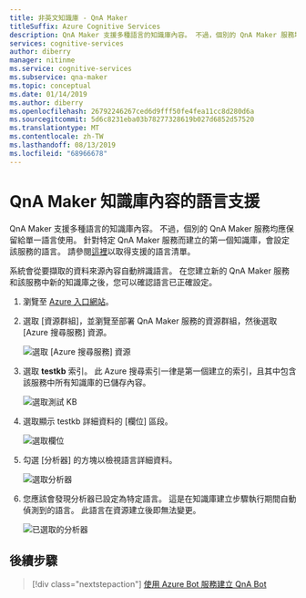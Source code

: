 ```yaml
---
title: 非英文知識庫 - QnA Maker
titleSuffix: Azure Cognitive Services
description: QnA Maker 支援多種語言的知識庫內容。 不過，個別的 QnA Maker 服務均應保留給單一語言使用。 針對特定 QnA Maker 服務而建立的第一個知識庫，會設定該服務的語言。
services: cognitive-services
author: diberry
manager: nitinme
ms.service: cognitive-services
ms.subservice: qna-maker
ms.topic: conceptual
ms.date: 01/14/2019
ms.author: diberry
ms.openlocfilehash: 26792246267ced6d9fff50fe4fea11cc8d280d6a
ms.sourcegitcommit: 5d6c8231eba03b78277328619b027d6852d57520
ms.translationtype: MT
ms.contentlocale: zh-TW
ms.lasthandoff: 08/13/2019
ms.locfileid: "68966678"
---
```

# <a name="language-support-of-knowledge-base-content-for-qna-maker"></a>QnA Maker 知識庫內容的語言支援
QnA Maker 支援多種語言的知識庫內容。 不過，個別的 QnA Maker 服務均應保留給單一語言使用。 針對特定 QnA Maker 服務而建立的第一個知識庫，會設定該服務的語言。 請參閱[這裡](../Overview/languages-supported.md)以取得支援的語言清單。

系統會從要擷取的資料來源內容自動辨識語言。 在您建立新的 QnA Maker 服務和該服務中新的知識庫之後，您可以確認語言已正確設定。

1. 瀏覽至 [Azure 入口網站](https://portal.azure.com/)。

2. 選取 [資源群組]，並瀏覽至部署 QnA Maker 服務的資源群組，然後選取 [Azure 搜尋服務] 資源。

    ![選取 [Azure 搜尋服務] 資源](../media/qnamaker-how-to-language-kb/select-azsearch.png)

3. 選取 **testkb** 索引。 此 Azure 搜尋索引一律是第一個建立的索引，且其中包含該服務中所有知識庫的已儲存內容。 

    ![選取測試 KB](../media/qnamaker-how-to-language-kb/select-testkb.png)

4. 選取顯示 testkb 詳細資料的 [欄位] 區段。

    ![選取欄位](../media/qnamaker-how-to-language-kb/selectfields.png)

5. 勾選 [分析器] 的方塊以檢視語言詳細資料。

    ![選取分析器](../media/qnamaker-how-to-language-kb/select-analyzer.png)

6. 您應該會發現分析器已設定為特定語言。 這是在知識庫建立步驟執行期間自動偵測到的語言。 此語言在資源建立後即無法變更。

    ![已選取的分析器](../media/qnamaker-how-to-language-kb/selected-analyzer.png)

## <a name="next-steps"></a>後續步驟

> [!div class="nextstepaction"]
> [使用 Azure Bot 服務建立 QnA Bot](../Tutorials/create-qna-bot.md)
